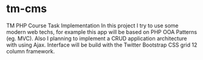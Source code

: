 # tm-cms
TM PHP Course Task Implementation
In this project I try to use some modern web techs, for example this app will be based on PHP OOA Patterns (eg. MVC). Also I planning to implement a CRUD application architecture with using Ajax. Interface will be build with the Twitter Bootstrap CSS grid 12 column framework.
